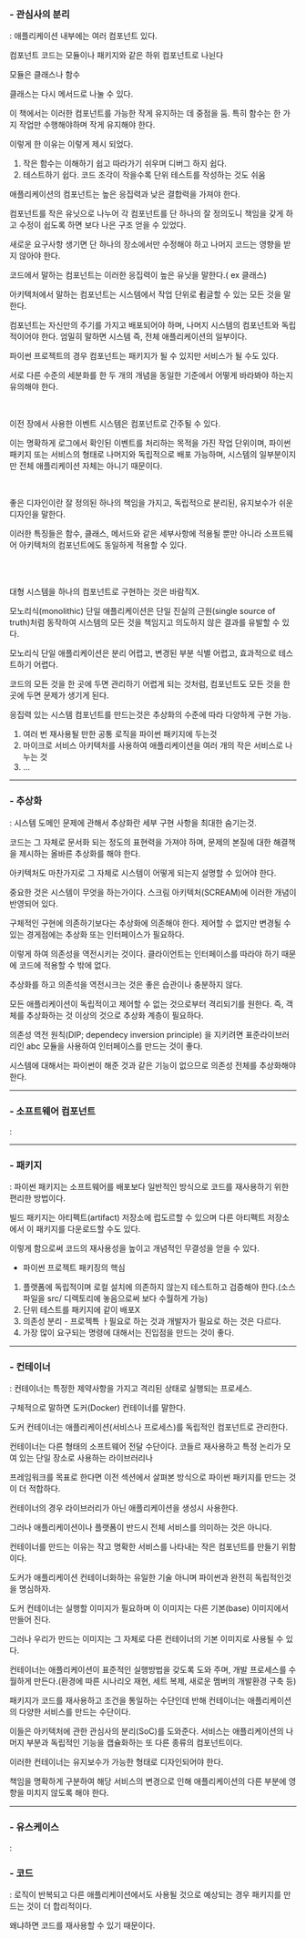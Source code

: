 ### - 관심사의 분리

: 애플리케이션 내부에는 여러 컴포넌트 있다. 

컴포넌트 코드는 모듈이나 패키지와 같은 하위 컴포넌트로 나뉜다

모듈은 클래스나 함수

클래스는 다시 메서드로 나눌 수 있다.

이 책에서는 이러한 컴포넌트를 가능한 작게 유지하는 데 중점을 둠. 특히 함수는 한 가지 작업만 수행해야하며 작게 유지해야 한다.

이렇게 한 이유는 이렇게 제시 되었다.

1. 작은 함수는 이해하기 쉽고 따라가기 쉬우며 디버그 하지 쉽다.
2. 테스트하기 쉽다. 코드 조각이 작을수록 단위 테스트를 작성하는 것도 쉬움

애플리케이션의 컴포넌트는 높은 응집력과 낮은 결합력을 가져야 한다.

컴포넌트를 작은 유닛으로 나누어 각 컴포넌트를 단 하나의 잘 정의도니 책임을 갖게 하고 수정이 쉽도록 하면 보다 나은 구조 얻을 수 있었다.

새로운 요구사항 생기면 단 하나의 장소에서만 수정해야 하고 나머지 코드는 영향을 받지 않아야 한다.

코드에서 말하는 컴포넌트는 이러한 응집력이 높은 유닛을 말한다.( ex 클래스)

아키텍처에서 말하는 컴포넌트는 시스템에서 작업 단위로 췹글할 수 있는 모든 것을 말한다.

컴포넌트는 자신만의 주기를 가지고 배포되어야 하며, 나머지 시스템의 컴포넌트와 독립적이어야 한다. 엄밀히 말하면 시스템 즉, 전체 애플리케이션의 일부이다.

파이썬 프로젝트의 경우 컴포넌트는 패키지가 될 수 있지만 서비스가 될 수도 있다.

서로 다른 수준의 세분화를 한 두 개의 개념을 동일한 기준에서 어떻게 바라봐야 하는지 유의해야 한다.

<br>


이전 장에서 사용한 이벤트 시스템은 컴포넌트로 간주될 수 있다.

이는 명확하게 로그에서 확인된 이벤트를 처리하는 목적을 가진 작업 단위이며, 파이썬 패키지 또는 서비스의 형태로 나머지와 독립적으로 배포 가능하며, 시스템의 일부분이지만 전체 애플리케이션 자체는 아니기 때문이다.

<br>

좋은 디자인이란 잘 정의된 하나의 책임을 가지고, 독립적으로 분리된, 유지보수가 쉬운 디자인을 말한다.

이러한 특징들은 함수, 클래스, 메서드와 같은 세부사항에 적용될 뿐만 아니라 소프트웨어 아키텍처의 컴포넌트에도 동일하게 적용할 수 있다.

<br>
<br>

대형 시스템을 하나의 컴포넌트로 구현하는 것은 바람직X.

모노리식(monolithic) 단일 애플리케이션은 단일 진실의 근원(single source of truth)처럼 동작하여 시스템의 모든 것을 책임지고 의도하지 않은 결과를 유발할 수 있다.

모노리식 단일 애플리케이션은 분리 어렵고, 변경된 부분 식별 어렵고, 효과적으로 테스트하기 어렵다.

코드의 모든 것을 한 곳에 두면 관리하기 어렵게 되는 것처럼, 컴포넌트도 모든 것을 한 곳에 두면 문제가 생기게 된다.

응집력 있는 시스템 컴포넌트를 만드는것은 추상화의 수준에 따라 다양하게 구현 가능.

1. 여러 번 재사용될 만한 공통 로직을 파이썬 패키지에 두는것
2. 마이크로 서비스 아키텍처를 사용하여 애플리케이션을 여러 개의 작은 서비스로 나누는 것
3. ...


---

### - 추상화

: 시스템 도메인 문제에 관해서 추상화란 세부 구현 사항을 최대한 숨기는것.

코드는 그 자체로 문서화 되는 정도의 표현력을 가져야 하며, 문제의 본질에 대한 해결책을 제시하는 올바른 추상화를 해야 한다.

아키텍처도 마찬가지로 그 자체로 시스템이 어떻게 되는지 설명할 수 있어야 한다.

중요한 것은 시스템이 무엇을 하는가이다. 스크림 아키텍처(SCREAM)에 이러한 개념이 반영되어 있다.

구체적인 구현에 의존하기보다는 추상화에 의존해야 한다. 제어할 수 없지만 변경될 수 있는 경게점에는 추상화 또는 인터페이스가 필요하다.

이렇게 하여 의존성을 역전시키는 것이다. 클라이언트는 인터페이스를 따라야 하기 때문에 코드에 적용할 수 밖에 없다.

추상화를 하고 의존석을 역전시크는 것은 좋은 습관이나 충분하지 않다.

모든 애플리케이션이 독립적이고 제어할 수 없는 것으로부터 격리되기를 원한다. 즉, 객체를 추상화하는 것 이상의 것으로 추상화 계층이 필요하다.

의존성 역전 원칙(DIP; dependecy inversion principle) 을 지키려면 표준라이브러리인 abc 모듈을 사용하여 인터페이스를 만드는 것이 좋다.

시스템에 대해서는 파이썬이 해준 것과 같은 기능이 없으므로 의존성 전체를 추상화해야 한다.

---

### - 소프트웨어 컴포넌트

: 

---

### - 패키지

: 파이썬 패키지는 소프트웨어를 배포보다 일반적인 방식으로 코드를 재사용하기 위한 편리한 방법이다.

빌드 패키지는 아티펙트(artifact) 저장소에 럽도르할 수 있으며 다른 아티펙트 저장소에서 이 패키지를 다운로드할 수도 있다.

이렇게 함으로써 코드의 재사용성을 높이고 개념적인 무결성을 얻을 수 있다.

- 파이썬 프로젝트 패키징의 핵심

1. 플랫폼에 독립적이며 로컬 설치에 의존하지 않는지 테스트하고 검증해야 한다.(소스 파일을 src/ 디렉토리에 놓음으로써 보다 수월하게 가능)
2. 단위 테스트를 패키지에 같이 배포X
3. 의존성 분리 - 프로젝특 ㅏ필요로 하는 것과 개발자가 필요로 하는 것은 다르다.
4. 가장 많이 요구되는 명령에 대해서는 진입점을 만드는 것이 좋다.

---

### - 컨테이너

: 컨테이너는 특정한 제약사항을 가지고 격리된 상태로 실행되는 프로세스.

구체적으로 말하면 도커(Docker) 컨테이너를 말한다.

도커 컨테이너는 애플리케이션(서비스나 프로세스)를 독립적인 컴포넌트로 관리한다.

컨테이너는 다른 형태의 소프트웨어 전달 수단이다. 코들르 재사용하고 특정 논리가 모여 있는 단일 장소로 사용하는 라이브러리나

프레임워크를 목표로 한다면 이전 섹션에서 살펴본 방식으로 파이썬 패키지를 만드는 것이 더 적합하다.

컨테이너의 경우 라이브러리가 아닌 애플리케이션을 생성시 사용한다.

그러나 애플리케이션이나 플랫폼이 반드시 전체 서비스를 의미하는 것은 아니다.

컨테이너를 만드는 이유는 작고 명확한 서비스를 나타내는 작은 컴포넌트를 만들기 위함이다.

도커가 애플리케이션 컨테이너화하는 유일한 기술 아니며 파이썬과 완전히 독립적인것을 명심하자.

도커 컨테이너는 실행할 이미지가 필요하며 이 이미지는 다른 기본(base) 이미지에서 만들어 진다.

그러나 우리가 만드는 이미지는 그 자체로 다른 컨테이너의 기본 이미지로 사용될 수 있다.

컨테이너는 애플리케이션이 표준적인 실행방법을 갖도록 도와 주며, 개발 프로세스를 수월하게 만든다.(환경에 따른 시나리오 재현, 세트 복제, 새로운 멤버의 개발환경 구축 등)

패키지가 코드를 재사용하고 조건을 통일하는 수단인데 반해 컨테이너는 애플리케이션의 다양한 서비스를 만드는 수단이다.

이들은 아키텍처에 관한 관심사의 분리(SoC)를 도와준다. 서비스는 애플리케이션의 나머지 부분과 독립적인 기능을 캡슐화하는 또 다른 종류의 컴포넌트이다.

이러한 컨테이너는 유지보수가 가능한 형태로 디자인되어야 한다.

책임을 명확하게 구분하여 해당 서비스의 변경으로 인해 애플리케이션의 다른 부분에 영향을 미치지 않도록 해야 한다.

---

### - 유스케이스

:

### - 코드

: 로직이 반복되고 다른 애플리케이션에서도 사용될 것으로 예상되는 경우 패키지를 만드는 것이 더 합리적이다.

왜냐하면 코드를 재사용할 수 있기 때문이다. 